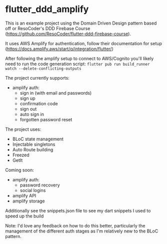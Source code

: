 # flutter_ddd_amplify

This is an example project using the Domain Driven Design pattern based off or ResoCoder's DDD Firebase Course (https://github.com/ResoCoder/flutter-ddd-firebase-course). 

It uses AWS Amplify for authentication, follow their documentation for setup (https://docs.amplify.aws/start/q/integration/flutter/)

After following the amplify setup to connect to AWS/Cognito you'll likely need to run the code generation script: ```flutter pub run build_runner watch --delete-conflicting-outputs```

The project currently supports: 
- amplify auth:
    - sign in (with email and passwords)
    - sign up
    - confirmation code
    - sign out 
    - auto sign in
    - forgotten password reset

The project uses: 
- BLoC state management
- Injectable singletons
- Auto Route building
- Freezed
- GetIt

Coming soon: 
- amplify auth:
    - password recovery
    - social logins
- amplify API
- amplify storage

Additionally see the snippets.json file to see my dart snippets I used to speed up the build

Note: I'd love any feedback on how to do this better, particularly the management of the different auth stages as I'm relatively new to the BLoC pattern. 
